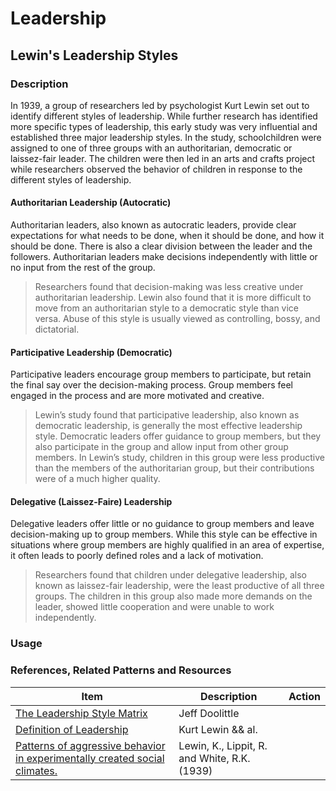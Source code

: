 # Leadership

## Lewin's Leadership Styles

### Description

In 1939, a group of researchers led by psychologist Kurt Lewin set out to identify different styles of leadership. While further research has identified more specific types of leadership, this early study was very influential and established three major leadership styles. In the study, schoolchildren were assigned to one of three groups with an authoritarian, democratic or laissez-fair leader. The children were then led in an arts and crafts project while researchers observed the behavior of children in response to the different styles of leadership.

#### Authoritarian Leadership (Autocratic)

Authoritarian leaders, also known as autocratic leaders, provide clear expectations for what needs to be done, when it should be done, and how it should be done. There is also a clear division between the leader and the followers. Authoritarian leaders make decisions independently with little or no input from the rest of the group.

> Researchers found that decision-making was less creative under authoritarian leadership. Lewin also found that it is more difficult to move from an authoritarian style to a democratic style than vice versa. Abuse of this style is usually viewed as controlling, bossy, and dictatorial.

#### Participative Leadership (Democratic)

Participative leaders encourage group members to participate, but retain the final say over the decision-making process. Group members feel engaged in the process and are more motivated and creative.

> Lewin’s study found that participative leadership, also known as democratic leadership, is generally the most effective leadership style. Democratic leaders offer guidance to group members, but they also participate in the group and allow input from other group members. In Lewin’s study, children in this group were less productive than the members of the authoritarian group, but their contributions were of a much higher quality.

#### Delegative (Laissez-Faire) Leadership

Delegative leaders offer little or no guidance to group members and leave decision-making up to group members. While this style can be effective in situations where group members are highly qualified in an area of expertise, it often leads to poorly defined roles and a lack of motivation.

> Researchers found that children under delegative leadership, also known as laissez-fair leadership, were the least productive of all three groups. The children in this group also made more demands on the leader, showed little cooperation and were unable to work independently.

### Usage

### References, Related Patterns and Resources

| Item | Description | Action |
|---|---|---|
| [The Leadership Style Matrix](https://jeffdoolittle.com/2020/11/06/leadership-style-matrix/) | Jeff Doolittle |  |
| [Definition of Leadership](https://nofinchaos.wordpress.com/2012/03/07/definition-of-leadership-kurt-lewin/) | Kurt Lewin && al.| |
| [Patterns of aggressive behavior in experimentally created social climates.](https://www.tandfonline.com/doi/abs/10.1080/00224545.1939.9713366?journalCode=vsoc20) | Lewin, K., Lippit, R. and White, R.K. (1939) | |





